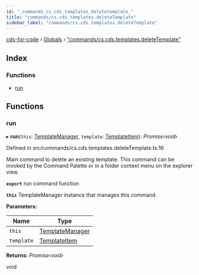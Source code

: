 ```yaml
---
id: "_commands_cs_cds_templates_deletetemplate_"
title: "commands/cs.cds.templates.deleteTemplate"
sidebar_label: "commands/cs.cds.templates.deleteTemplate"
---
```


[cds-for-code](../index.md) › [Globals](../globals.md) › ["commands/cs.cds.templates.deleteTemplate"](_commands_cs_cds_templates_deletetemplate_.md)

## Index

### Functions

* [run](_commands_cs_cds_templates_deletetemplate_.md#run)

## Functions

###  run

▸ **run**(`this`: [TemplateManager](../classes/_components_templates_templatemanager_.templatemanager.md), `template`: [TemplateItem](../classes/_components_templates_types_.templateitem.md)): *Promise‹void›*

Defined in src/commands/cs.cds.templates.deleteTemplate.ts:16

Main command to delete an existing template.
This command can be invoked by the Command Palette or in a folder context menu on the explorer view.

**`export`** run command function

**`this`** TemplateManager instance that manages this command.

**Parameters:**

Name | Type |
------ | ------ |
`this` | [TemplateManager](../classes/_components_templates_templatemanager_.templatemanager.md) |
`template` | [TemplateItem](../classes/_components_templates_types_.templateitem.md) |

**Returns:** *Promise‹void›*

void
